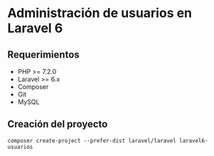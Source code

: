 # Administración de usuarios en Laravel 6

## Requerimientos
* PHP >= 7.2.0
* Laravel >= 6.x
* Composer
* Git
* MySQL

## Creación del proyecto
```
composer create-project --prefer-dist laravel/laravel laravel6-usuarios
```
